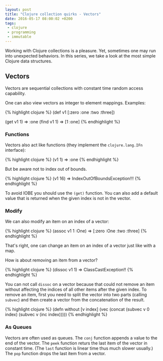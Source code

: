 ```yaml
---
layout: post
title: "Clojure collection quirks - Vectors"
date: 2016-05-17 08:00:02 +0200
tags:
 - clojure
 - programming
 - immutable
---
```


Working with Clojure collections is a pleasure. Yet, sometimes one may run into unexpected behaviors. In this series, we take a look at the most simple Clojure data structures.

## Vectors

Vectors are sequential collections with constant time random access capability.

One can also view vectors as integer to element mappings. Examples:

{% highlight clojure %}
(def v1 [:zero :one :two :three])

(get v1 1) => :one
(find v1 1) => [1 :one]
{% endhighlight %}

### Functions

Vectors also act like functions (they implement the `clojure.lang.IFn` interface):

{% highlight clojure %}
(v1 1) => :one
{% endhighlight %}

But be aware not to index out of bounds.

{% highlight clojure %}
(v1 16) => IndexOutOfBoundsException!!!
{% endhighlight %}

To avoid IOBE you should use the `(get)` function. You can also add a default value that is returned when the given index is not in the vector.

### Modify

We can also modify an item on an index of a vector:

{% highlight clojure %}
(assoc v1 1 :One) => [:zero :One :two :three]
{% endhighlight %}

That's right, one can change an item on an index of a vector just like with a map.

How is about removing an item from a vector?

{% highlight clojure %}
(dissoc v1 1) => ClassCastException!!
{% endhighlight %}

You can not call `dissoc` on a vector because that could not remove an item without affecting the indices of all other items after the given index. To remove an item, first you need to split the vector into two parts (calling `subvec`) and then create a vector from the concatenation of the result.

{% highlight clojure %}
(defn without [v index]
  (vec (concat 
    (subvec v 0 index) 
    (subvec v (inc index)))))
{% endhighlight %}

### As Queues

Vectors are often used as queues. The `conj` function appends a value to the end of the vector. The `peek` function returs the last item of the vector in constant time. (The `last` function is linear time thus much slower usually.) The `pop` function drops the last item from a vector.

